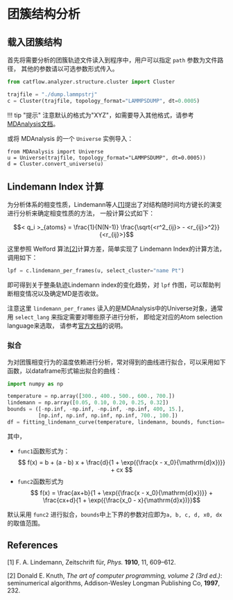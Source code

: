 # 团簇结构分析

## 载入团簇结构

首先将需要分析的团簇轨迹文件读入到程序中，用户可以指定 `path` 参数为文件路径，
其他的参数请以可选参数形式传入。

```python
from catflow.analyzer.structure.cluster import Cluster

trajfile = "./dump.lammpstrj"
c = Cluster(trajfile, topology_format="LAMMPSDUMP", dt=0.0005)
```

!!! tip "提示"
    注意默认的格式为"XYZ"，如需要导入其他格式，请参考
    [MDAnalysis文档](https://userguide.mdanalysis.org/stable/formats/)。

或将 MDAnalysis 的一个 `Universe` 实例导入：

```
from MDAnalysis import Universe
u = Universe(trajfile, topology_format="LAMMPSDUMP", dt=0.0005))
d = Cluster.convert_universe(u)
```

## Lindemann Index 计算

为分析体系的相变性质，Lindemann等人[[1]](#1)提出了对结构随时间均方键长的演变进行分析来确定相变性质的方法，
一般计算公式如下：

$$< q_i >_{atoms} = \frac{1}{N(N-1)} \frac{\sqrt{<r^2_{ij}> - <r_{ij}>^2}}{<r_{ij}>}$$

这里参照 Welford 算法[[2]](#2)计算方差，简单实现了 Lindemann Index的计算方法，调用如下：

```python
lpf = c.lindemann_per_frames(u, select_cluster="name Pt")
```

即可得到关于整条轨迹Lindemann index的变化趋势，对 `lpf` 作图，可以帮助判断相变情况以及确定MD是否收敛。

注意这里 `lindemann_per_frames` 读入的是MDAnalysis中的Universe对象，通常用 `select_lang` 来指定需要对哪些原子进行分析，
即给定对应的Atom selection language来选取，
请参考[官方文档](https://userguide.mdanalysis.org/stable/selections.html)的说明。

### 拟合

为对团簇相变行为的温度依赖进行分析，常对得到的曲线进行拟合，可以采用如下函数，以dataframe形式输出拟合的曲线：

```python
import numpy as np

temperature = np.array([300., 400., 500., 600., 700.])
lindemann = np.array([0.05, 0.10, 0.20, 0.25, 0.32])
bounds = ([-np.inf, -np.inf, -np.inf, -np.inf, 400, 15.], 
          [np.inf, np.inf, np.inf, np.inf, 700., 100.])
df = fitting_lindemann_curve(temperature, lindemann, bounds, function='func2')
```

其中，

- `func1`函数形式为：
  $$ f(x) = b + (a - b) x + \frac{d}{1 + \exp({\frac{x - x_0}{\mathrm{d}x})}} + cx $$
- `func2`函数形式为
  $$ f(x) = \frac{ax+b}{1 + \exp({\frac{x - x_0}{\mathrm{d}x})}} + \frac{cx+d}{1 + \exp({\frac{x_0 - x}{\mathrm{d}x})}}$$

默认采用 `func2` 进行拟合，`bounds`中上下界的参数对应即为`a, b, c, d, x0, dx`的取值范围。

## References

<a id="1">[1]</a> F. A. Lindemann, Zeitschrift für, *Phys.* **1910**, 11, 609–612.

<a id="2">[2]</a> Donald E. Knuth, *The art of computer programming, volume 2 (3rd ed.)*: seminumerical algorithms, Addison-Wesley Longman Publishing Co, **1997**, 232.